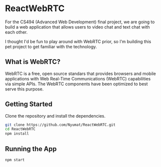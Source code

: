 # ReactWebRTC

For the CS494 (Advanced Web Development) final project, we are going to build a web application that allows users to video chat and text chat with each other.

I thought I'd be fun to play around with WebRTC prior, so I'm building this pet project to get familiar with the technology.

## What is WebRTC?

WebRTC is a free, open source standars that provides browsers and mobile applications with Web Real-Time Communications (WebRTC) capabilities via simple APIs. The WebRTC components have been optimized to best serve this purpose.


## Getting Started

Clone the repository and install the dependencies.

```bash
git clone https://github.com/Nyumat/ReactWebRTC.git
cd ReactWebRTC
npm install
```

## Running the App

```bash
npm start
```




